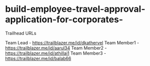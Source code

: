 # build-employee-travel-approval-application-for-corporates-

Trailhead URLs

Team Lead - https://trailblazer.me/id/dkathervel
Team Member1 - https://trailblazer.me/id/aarul34
Team Member2 - https://trailblazer.me/id/athillai1
Team Member3 - https://trailblazer.me/id/balab66

